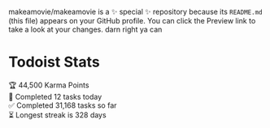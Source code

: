 makeamovie/makeamovie is a ✨ special ✨ repository because its `README.md` (this file) appears on your GitHub profile.
You can click the Preview link to take a look at your changes. darn right ya can

# Todoist Stats

<!-- TODO-IST:START -->
🏆  44,500 Karma Points           
🌸  Completed 12 tasks today           
✅  Completed 31,168 tasks so far           
⏳  Longest streak is 328 days
<!-- TODO-IST:END -->